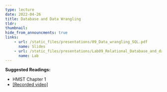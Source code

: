 ```yaml
---
type: lecture
date: 2022-04-26
title: Database and Data Wrangling
tldr: 
thumbnail: 
hide_from_announcments: true
links: 
    - url: /static_files/presentations/09_Data_wrangling_SQL.pdf
      name: Slides
    - url: /static_files/presentations/Lab09_Relational_Database_and_data_wrangling.ipynb
      name: Lab
---
```

**Suggested Readings:**
- HMST Chapter 1
- [[Recorded video]](https://youtube.com/playlist?list=PLHNZtBNWQ-86c5JeMsILw4LygMWXGvJEr)
